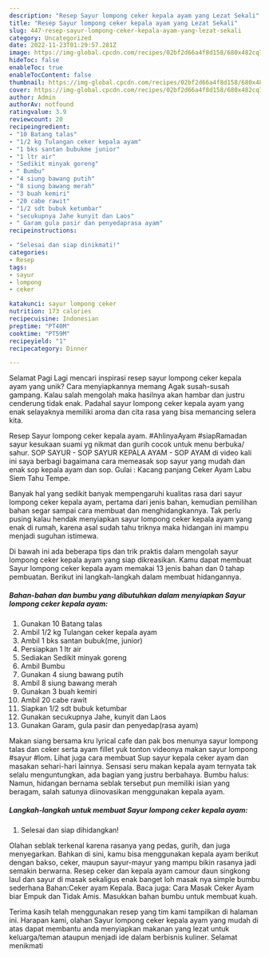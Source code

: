 ```yaml
---
description: "Resep Sayur lompong ceker kepala ayam yang Lezat Sekali"
title: "Resep Sayur lompong ceker kepala ayam yang Lezat Sekali"
slug: 447-resep-sayur-lompong-ceker-kepala-ayam-yang-lezat-sekali
category: Uncategorized
date: 2022-11-23T01:29:57.281Z
image: https://img-global.cpcdn.com/recipes/02bf2d66a4f8d158/680x482cq70/sayur-lompong-ceker-kepala-ayam-foto-resep-utama.jpg
hideToc: false
enableToc: true
enableTocContent: false
thumbnail: https://img-global.cpcdn.com/recipes/02bf2d66a4f8d158/680x482cq70/sayur-lompong-ceker-kepala-ayam-foto-resep-utama.jpg
cover: https://img-global.cpcdn.com/recipes/02bf2d66a4f8d158/680x482cq70/sayur-lompong-ceker-kepala-ayam-foto-resep-utama.jpg
author: Admin
authorAv: notfound
ratingvalue: 3.9
reviewcount: 20
recipeingredient:
- "10 Batang talas"
- "1/2 kg Tulangan ceker kepala ayam"
- "1 bks santan bubukme junior"
- "1 ltr air"
- "Sedikit minyak goreng"
- " Bumbu"
- "4 siung bawang putih"
- "8 siung bawang merah"
- "3 buah kemiri"
- "20 cabe rawit"
- "1/2 sdt bubuk ketumbar"
- "secukupnya Jahe kunyit dan Laos"
- " Garam gula pasir dan penyedaprasa ayam"
recipeinstructions:

- "Selesai dan siap dinikmati!"
categories:
- Resep
tags:
- sayur
- lompong
- ceker

katakunci: sayur lompong ceker 
nutrition: 173 calories
recipecuisine: Indonesian
preptime: "PT40M"
cooktime: "PT59M"
recipeyield: "1"
recipecategory: Dinner

---
```



Selamat Pagi Lagi mencari inspirasi resep sayur lompong ceker kepala ayam yang unik? Cara menyiapkannya memang Agak susah-susah gampang. Kalau salah mengolah maka hasilnya akan hambar dan justru cenderung tidak enak. Padahal sayur lompong ceker kepala ayam yang enak selayaknya memiliki aroma dan cita rasa yang bisa memancing selera kita.


Resep Sayur lompong ceker kepala ayam. #AhlinyaAyam #siapRamadan sayur kesukaan suami yg nikmat dan gurih cocok untuk menu berbuka/ sahur. SOP SAYUR - SOP SAYUR KEPALA AYAM - SOP AYAM di video kali ini saya berbagi bagaimana cara memeasak sop sayur yang mudah dan enak sop kepala ayam dan sop. Gulai : Kacang panjang Ceker Ayam Labu Siem Tahu Tempe.

Banyak hal yang sedikit banyak mempengaruhi kualitas rasa dari sayur lompong ceker kepala ayam, pertama dari jenis bahan, kemudian pemilihan bahan segar sampai cara membuat dan menghidangkannya. Tak perlu pusing kalau hendak menyiapkan sayur lompong ceker kepala ayam yang enak di rumah, karena asal sudah tahu triknya maka hidangan ini mampu menjadi suguhan istimewa.


Di bawah ini ada beberapa tips dan trik praktis dalam mengolah sayur lompong ceker kepala ayam yang siap dikreasikan. Kamu dapat membuat Sayur lompong ceker kepala ayam memakai 13 jenis bahan dan 0 tahap pembuatan. Berikut ini langkah-langkah dalam membuat hidangannya.

<!--inarticleads1-->

##### Bahan-bahan dan bumbu yang dibutuhkan dalam menyiapkan Sayur lompong ceker kepala ayam:

1. Gunakan 10 Batang talas
1. Ambil 1/2 kg Tulangan ceker kepala ayam
1. Ambil 1 bks santan bubuk(me, junior)
1. Persiapkan 1 ltr air
1. Sediakan Sedikit minyak goreng
1. Ambil  Bumbu
1. Gunakan 4 siung bawang putih
1. Ambil 8 siung bawang merah
1. Gunakan 3 buah kemiri
1. Ambil 20 cabe rawit
1. Siapkan 1/2 sdt bubuk ketumbar
1. Gunakan secukupnya Jahe, kunyit dan Laos
1. Gunakan  Garam, gula pasir dan penyedap(rasa ayam)


Makan siang bersama kru lyrical cafe dan pak bos menunya sayur lompong talas dan ceker serta ayam fillet yuk tonton videonya makan sayur lompong #sayur #lom. Lihat juga cara membuat Sup sayur kepala ceker ayam dan masakan sehari-hari lainnya. Sensasi seru makan kepala ayam ternyata tak selalu menguntungkan, ada bagian yang justru berbahaya. Bumbu halus: Namun, hidangan bernama seblak tersebut pun memiliki isian yang beragam, salah satunya diinovasikan menggunakan kepala ayam. 

<!--inarticleads2-->

##### Langkah-langkah untuk membuat Sayur lompong ceker kepala ayam:


1. Selesai dan siap dihidangkan!

Olahan seblak terkenal karena rasanya yang pedas, gurih, dan juga menyegarkan. Bahkan di sini, kamu bisa menggunakan kepala ayam berikut dengan bakso, ceker, maupun sayur-mayur yang mampu bikin rasanya jadi semakin berwarna. Resep ceker dan kepala ayam camour daun singkong laul dan sayur di masak sekaligus enak banget loh masak nya simple bumbu sederhana Bahan:Ceker ayam Kepala. Baca juga: Cara Masak Ceker Ayam biar Empuk dan Tidak Amis. Masukkan bahan bumbu untuk membuat kuah. 

Terima kasih telah menggunakan resep yang tim kami tampilkan di halaman ini. Harapan kami, olahan Sayur lompong ceker kepala ayam yang mudah di atas dapat membantu anda menyiapkan makanan yang lezat untuk keluarga/teman ataupun menjadi ide dalam berbisnis kuliner. Selamat menikmati
